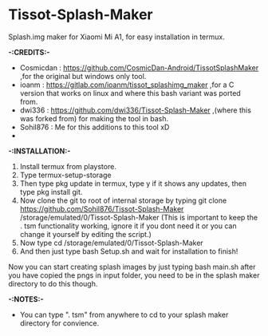 # Tissot-Splash-Maker
Splash.img maker for Xiaomi Mi A1, for easy installation in termux.

**-:CREDITS:-**
* Cosmicdan : https://github.com/CosmicDan-Android/TissotSplashMaker ,for the original but windows only tool.
* ioanm : https://gitlab.com/ioanm/tissot_splashimg_maker ,for a C version that works on linux and where this bash variant was ported from.
* dwi336 : https://github.com/dwi336/Tissot-Splash-Maker ,(where this was forked from) for making the tool in bash.
* Sohil876 : Me for this additions to this tool xD
* 
**-:INSTALLATION:-**
1. Install termux from playstore.
2. Type termux-setup-storage
3. Then type pkg update in termux, type y if it shows any updates, then type pkg install git.
4. Now clone the git to root of internal storage by typing git clone https://github.com/Sohil876/Tissot-Splash-Maker /storage/emulated/0/Tissot-Splash-Maker (This is important to keep the . tsm functionality working, ignore it if you dont need it or you can change it yourself by editing the script.)
5. Now type cd /storage/emulated/0/Tissot-Splash-Maker
6. And then just type bash Setup.sh and wait for installation to finish!

Now you can start creating splash images by just typing bash main.sh after you have copied the pngs in input folder, you need to be in the splash maker directory to do this though.

**-:NOTES:-**
* You can type ". tsm" from anywhere to cd to your splash maker directory for convience.

